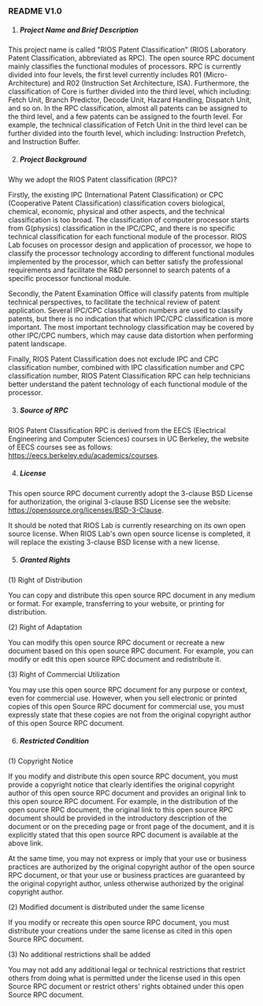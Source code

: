 ### README V1.0

1. ##### Project Name and Brief Description

This project name is called "RIOS Patent Classification" (RIOS Laboratory Patent Classification, abbreviated as RPC). The open source RPC document mainly classifies the functional modules of processors. RPC is currently divided into four levels, the first level currently includes R01 (Micro-Architecture) and R02 (Instruction Set Architecture, ISA). Furthermore, the classification of Core is further divided into the third level, which including: Fetch Unit, Branch Predictor, Decode Unit, Hazard Handling, Dispatch Unit, and so on. In the RPC classification, almost all patents can be assigned to the third level, and a few patents can be assigned to the fourth level. For example, the technical classification of Fetch Unit in the third level can be further divided into the fourth level, which including: Instruction Prefetch, and Instruction Buffer.

2. ##### Project Background

Why we adopt the RIOS Patent classification (RPC)? 

Firstly, the existing IPC (International Patent Classification) or CPC (Cooperative Patent Classification) classification covers biological, chemical, economic, physical and other aspects, and the technical classification is too broad. The classification of computer processor starts from G(physics) classification in the IPC/CPC, and there is no specific technical classification for each functional module of the processor. RIOS Lab focuses on processor design and application of processor, we hope to classify the processor technology according to different functional modules implemented by the processor, which can better satisfy the professional requirements and facilitate the R&D personnel to search patents of a specific processor functional module. 

Secondly, the Patent Examination Office will classify patents from multiple technical perspectives, to facilitate the technical review of patent application. Several IPC/CPC classification numbers are used to classify patents, but there is no indication that which IPC/CPC classification is more important. The most important technology classification may be covered by other IPC/CPC numbers, which may cause data distortion when performing patent landscape. 

Finally, RIOS Patent Classification does not exclude IPC and CPC classification number, combined with IPC classification number and CPC classification number, RIOS Patent Classification RPC can help technicians better understand the patent technology of each functional module of the processor.

3. ##### Source of RPC

RIOS Patent Classification RPC is derived from the EECS (Electrical Engineering and Computer Sciences) courses in UC Berkeley, the website of EECS courses see as follows: https://eecs.berkeley.edu/academics/courses.

4. ##### License

This open source RPC document currently adopt the 3-clause BSD License for authorization, the original 3-clause BSD License see the website: https://opensource.org/licenses/BSD-3-Clause.

It should be noted that RIOS Lab is currently researching on its own open source license. When RIOS Lab's own open source license is completed, it will replace the existing 3-clause BSD license with a new license.

5. ##### Granted Rights

(1) Right of Distribution 

You can copy and distribute this open source RPC document in any medium or format. For example, transferring to your website, or printing for distribution.

(2) Right of Adaptation 

You can modify this open source RPC document or recreate a new document based on this open source RPC document. For example, you can modify or edit this open source RPC document and redistribute it.

(3) Right of Commercial Utilization

You may use this open source RPC document for any purpose or context, even for commercial use. However, when you sell electronic or printed copies of this open Source RPC document for commercial use, you must expressly state that these copies are not from the original copyright author of this open Source RPC document.

6. ##### Restricted Condition

(1) Copyright Notice

If you modify and distribute this open source RPC document, you must provide a copyright notice that clearly identifies the original copyright author of this open source RPC document and provides an original link to this open source RPC document. For example, in the distribution of the open source RPC document, the original link to this open source RPC document should be provided in the introductory description of the document or on the preceding page or front page of the document, and it is explicitly stated that this open source RPC document is available at the above link.

At the same time, you may not express or imply that your use or business practices are authorized by the original copyright author of the open source RPC document, or that your use or business practices are guaranteed by the original copyright author, unless otherwise authorized by the original copyright author.

(2) Modified document is distributed under the same license

If you modify or recreate this open source RPC document, you must distribute your creations under the same license as cited in this open Source RPC document.

(3) No additional restrictions shall be added

You may not add any additional legal or technical restrictions that restrict others from doing what is permitted under the license used in this open Source RPC document or restrict others' rights obtained under this open Source RPC document.

 

 

 

 

 

 

 
